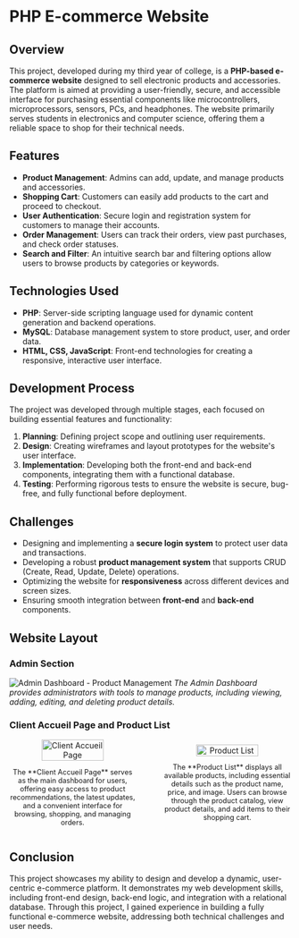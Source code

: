 # PHP E-commerce Website

## Overview
This project, developed during my third year of college, is a **PHP-based e-commerce website** designed to sell electronic products and accessories. The platform is aimed at providing a user-friendly, secure, and accessible interface for purchasing essential components like microcontrollers, microprocessors, sensors, PCs, and headphones. The website primarily serves students in electronics and computer science, offering them a reliable space to shop for their technical needs.

## Features
- **Product Management**: Admins can add, update, and manage products and accessories.
- **Shopping Cart**: Customers can easily add products to the cart and proceed to checkout.
- **User Authentication**: Secure login and registration system for customers to manage their accounts.
- **Order Management**: Users can track their orders, view past purchases, and check order statuses.
- **Search and Filter**: An intuitive search bar and filtering options allow users to browse products by categories or keywords.

## Technologies Used
- **PHP**: Server-side scripting language used for dynamic content generation and backend operations.
- **MySQL**: Database management system to store product, user, and order data.
- **HTML, CSS, JavaScript**: Front-end technologies for creating a responsive, interactive user interface.

## Development Process
The project was developed through multiple stages, each focused on building essential features and functionality:
1. **Planning**: Defining project scope and outlining user requirements.
2. **Design**: Creating wireframes and layout prototypes for the website's user interface.
3. **Implementation**: Developing both the front-end and back-end components, integrating them with a functional database.
4. **Testing**: Performing rigorous tests to ensure the website is secure, bug-free, and fully functional before deployment.

## Challenges
- Designing and implementing a **secure login system** to protect user data and transactions.
- Developing a robust **product management system** that supports CRUD (Create, Read, Update, Delete) operations.
- Optimizing the website for **responsiveness** across different devices and screen sizes.
- Ensuring smooth integration between **front-end** and **back-end** components.

## Website Layout

### Admin Section
![Admin Dashboard - Product Management](https://github.com/user-attachments/assets/b3c1be89-1548-4530-8a55-d385f6d9617d)
*The Admin Dashboard provides administrators with tools to manage products, including viewing, adding, editing, and deleting product details.*

### Client Accueil Page and Product List

<div style="display: flex; justify-content: space-between; align-items: center;">
  <div style="text-align: center; width: 45%;">
    <img src="https://github.com/user-attachments/assets/d4e0518f-7ead-49e1-8522-f2fd1bde0d8e" alt="Client Accueil Page" style="width: 70%; max-width: 250px;">
    <p style="font-size: 0.9em;">The **Client Accueil Page** serves as the main dashboard for users, offering easy access to product recommendations, the latest updates, and a convenient interface for browsing, shopping, and managing orders.</p>
  </div>
  <div style="text-align: center; width: 45%;">
    <img src="https://github.com/user-attachments/assets/718d0adc-17bd-4f40-9d3f-54e8f9a64b9a" alt="Product List" style="width: 70%; max-width: 250px;">
    <p style="font-size: 0.9em;">The **Product List** displays all available products, including essential details such as the product name, price, and image. Users can browse through the product catalog, view product details, and add items to their shopping cart.</p>
  </div>
</div>

## Conclusion
This project showcases my ability to design and develop a dynamic, user-centric e-commerce platform. It demonstrates my web development skills, including front-end design, back-end logic, and integration with a relational database. Through this project, I gained experience in building a fully functional e-commerce website, addressing both technical challenges and user needs.
